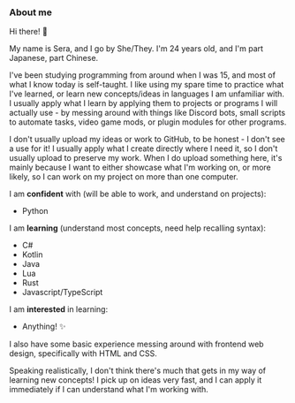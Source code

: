 ### About me
Hi there! 💖

My name is Sera, and I go by She/They. 
I'm 24 years old, and I'm part Japanese, part Chinese.

I've been studying programming from around when I was 15, and most of what I know today is self-taught. 
I like using my spare time to practice what I've learned, or learn new concepts/ideas in languages I am unfamiliar with. 
I usually apply what I learn by applying them to projects or programs I will actually use - by messing around with things like
Discord bots, small scripts to automate tasks, video game mods, or plugin modules for other programs.

I don't usually upload my ideas or work to GitHub, to be honest - I don't see a use for it! 
I usually apply what I create directly where I need it, so I don't usually upload to preserve my work. 
When I do upload something here, it's mainly because I want to either showcase what I'm working on, or more likely, so I can work on my project on more than one computer.

I am __confident__ with (will be able to work, and understand on projects):
- Python

I am __learning__ (understand most concepts, need help recalling syntax):
- C#
- Kotlin
- Java
- Lua
- Rust
- Javascript/TypeScript

I am __interested__ in learning: 
- Anything! ✨

I also have some basic experience messing around with frontend web design, specifically with HTML and CSS. 

Speaking realistically, I don't think there's much that gets in my way of learning new concepts! 
I pick up on ideas very fast, and I can apply it immediately if I can understand what I'm working with. 

<!---
TODO: Add my github pages here?

Sureigh/Sureigh is a ✨ special ✨ repository because its `README.md` (this file) appears on your GitHub profile.
You can click the Preview link to take a look at your changes.
--->
